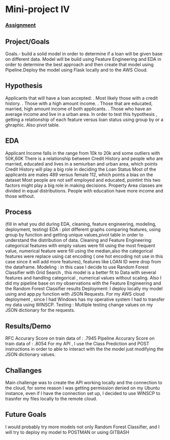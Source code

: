 # Mini-project IV

### [Assignment](assignment.md)

## Project/Goals
Goals.- build a solid model in order to determine if a loan will be given base on different data. Model will be build using Feature Engineering and EDA in order to determine the best approach and then create that model using Pipeline.Deploy the model using Flask locally and to the AWS Cloud.

## Hypothesis
Applicants that will have a loan accepted:
  . Most likely those with a credit history.
  . Those with a high amount income. 
  . Those that are educated, married, high amount income of both applicants.
  . Those who have an average income and live in a urban area.
In order to test this hypothesis , getting a relationship of each feature versus loan status using group by or a ghraphic. Also pivot table.

## EDA 
Applicant Income falls in the range from 10k to 20k and some outliers with 50K,60K
There is a relationship between Credit History and people who are married, educated and lives in a semiurban and urban area, which points Credit History will play a big role in deciding the Loan Status
Most of the applicants are males 489 versus female 112, which points a bias on the dataset
Most people are not self employed and educated, pointint this two factors might play a big role in making decisions.
Property Area classes are divided in equal distributions.
People with education have more income and those without.

## Process
(fill in what you did during EDA, cleaning, feature engineering, modeling, deployment, testing)
EDA : plot  different graphs comparing features, using group by function and getting unique values,pivot table in order to understand the distribution of data.
Cleaning and Feature Engineering: categorical features with empty values were fill using the most frequent value, numerical feature were fill using the median,also
the categorical features were replace using cat encoding ( one hot encoding not use in this case since it will add more features), features like LOAN ID were drop from the dataframe.
Modeling : in this case I decide to use Random Forest Classifier with Grid Search , this model is a better fit to Data with several features and handling categorical , numerical values without scaling. Also I did my pipeline base on my observations with the Feature Engineering and the Random Forest Classifier results
Deployment: I deploy locally my model using and app.py function with JSON Requests. For my AWS cloud deployment , since I had Windows has my operative system I had to transfer my data using WINSCP.
Testing : Multiple testing change values on my JSON dictionary for the requests.

## Results/Demo
RFC Accurary Score on train data of : .7945
Pipeline Accurary Score on train data of : .8054
For my API , I use the Class Prediction and POST instructions in order to able to interact with the the model just modifying the JSON dictionary values.
## Challanges 
Main challenge was to create the API working locally and the connection to the cloud, for some reason I was getting permission denied on my Ubuntu instance, even if I have the connection set up, I decided to use WINSCP to trasnfer my files locally to the remote cloud.

## Future Goals
I would probably try more models not only Random Forest Classifier, and I will try to deploy my model to POSTMAN or using GITBASH
